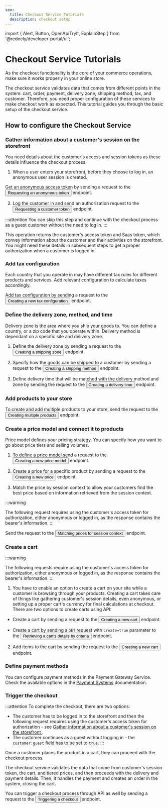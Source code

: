 ```yaml
---
seo:
  title: Checkout Service Tutorials
  description: checkout setup
---
```


import {
  Alert,
  Button,
  OpenApiTryIt,
  ExplainStep
 } from '@redocly/developer-portal/ui';

 # Checkout Service Tutorials

As the checkout functionality is the core of your commerce operations, make sure it works properly in your online store. 

The checkout service validates data that comes from different points in the system: cart, order, payment, delivery zone, shipping method, tax, and customer. Therefore, you need proper configuration of these services to make checkout work as expected.
This tutorial guides you through the basic setup of the checkout service.

## How to configure the Checkout Service

### Gather information about a customer's session on the storefront

You need details about the customer's access and session tokens as these details influence the checkout process.

1. When a user enters your storefront, before they choose to log in, an anonymous user session is created.


  Get an anonymous access token by sending a request to the <nobr><Button to="/openapi/oauth/#operation/GET-oauth-generate-anonymous-access-token" size="small">Requesting an anonymous token</Button></nobr> endpoint.

<OpenApiTryIt
  definitionId="oauth"
  operationId="GET-oauth-generate-anonymous-access-token"
  />

2. Log the customer in and send an authorization request to the <nobr><Button to="/openapi/oauth/#operation/POST-oauth-authorize-customer" size="small">Requesting a customer token</Button></nobr> endpoint.

:::attention
You can skip this step and continue with the checkout process as a guest customer without the need to log in.
:::

<OpenApiTryIt
  definitionId="oauth"
  operationId="POST-oauth-authorize-customer"
  id="step-1"
  />

This operation returns the customer's access token and Saas token, which convey information about the customer and their activities on the storefront. You might need these details in subsequent steps to get a proper authorization when a customer is logged in.

### Add tax configuration

Each country that you operate in may have different tax rules for different products and services. Add relevant configuration to calculate taxes accordingly.

Add tax configuration by sending a request to the <nobr><Button to="/openapi/tax/#operation/POST-tax-create-configuration" size="small">Creating a new tax configuration</Button></nobr> endpoint.

<OpenApiTryIt
  definitionId="tax"
  operationId="POST-tax-create-configuration"
  defaultExample="Tax configuration with a map of localized attributes"
  />

### Define the delivery zone, method, and time

Delivery zone is the area where you ship your goods to. You can define a country, or a zip code that you operate within.
Delivery method is dependant on a specific site and delivery zone. 

1. Define the delivery zone by sending a request to the <nobr><Button to="/openapi/shipping/#operation/POST-shipping-create-shipping-zone" size="small">Creating a shipping zone</Button></nobr> endpoint.

<OpenApiTryIt
  definitionId="shipping"
  operationId="POST-shipping-create-shipping-zone"
  defaultExample="Zone create payload with name as a Map"
  />

2. Specify how the goods can be shipped to a customer by sending a request to the <nobr><Button to="/openapi/shipping/#operation/POST-shipping-create-shipping-method" size="small">Creating a shipping method</Button></nobr> endpoint.

<OpenApiTryIt
  definitionId="shipping"
  operationId="POST-shipping-create-shipping-method"
  defaultExample="Method with name as a Map"
  /> 

3. Define delivery time that will be matched with the delivery method and zone by sending the request to the <nobr><Button to="/openapi/shipping/#operation/POST-shipping-create-delivery-time" size="small">Creating a delivery time</Button></nobr> endpoint.

<OpenApiTryIt
  definitionId="shipping"
  operationId="POST-shipping-create-delivery-time"
  defaultExample="sample payload for weekday delivery time"
  /> 

### Add products to your store

To create and add multiple products to your store, send the request to the <nobr><Button to="/openapi/product/#operation/POST-product-create-bulk-products" size="small">Creating multiple products</Button></nobr> endpoint.

<OpenApiTryIt
  definitionId="product"
  operationId="POST-product-create-bulk-products"
  defaultExample="Create multiple products in bulk"
  /> 

### Create a price model and connect it to products
 
Price model defines your pricing strategy. You can specify how you want to go about price tiers and selling volumes.

1. To define a price model send a request to the <nobr><Button to="/openapi/price/#operation/POST-price-create-price-model" size="small">Creating a new price model</Button></nobr> endpoint.

<OpenApiTryIt
  definitionId="price"
  operationId="POST-price-create-price-model"
  defaultExample="Volume price model with a map of localized attributes"
  /> 

2. Create a price for a specific product by sending a request to the <nobr><Button to="/openapi/price/#operation/POST-price-create-price" size="small">Creating a new price</Button></nobr> endpoint.

<OpenApiTryIt
  definitionId="price"
  operationId="POST-price-create-price"
  defaultExample="Tiered/volume price (V2)"
  /> 

3. Match the price by session context to allow your customers find the best price based on information retrieved from the session context.

:::warning

The following request requires using the customer's access token for authorization, either anonymous or logged in, as the response contains the bearer's information. 
:::

Send the request to the <nobr><Button to="/openapi/price/#operation/POST-price-match-prices-by-context" size="small">Matching prices for session context</Button></nobr> endpoint.

<OpenApiTryIt
  definitionId="price"
  operationId="POST-price-match-prices-by-context"
  defaultExample="Request example"
  /> 

### Create a cart

:::warning

The following requests require using the customer's access token for authorization, either anonymous or logged in, as the response contains the bearer's information. 
:::

1. You have to enable an option to create a cart on your site while a customer is browsing through your products. Creating a cart takes care of things like gathering customer's session details, even anonymous, or setting up a proper cart's currency for final calculations at checkout.
There are two options to create carts using API:

* Create a cart by sending a request to the <nobr><Button to="/openapi/cart/#operation/POST-cart-create-cart" size="small">Creating a new cart</Button></nobr> endpoint.

<OpenApiTryIt
  definitionId="cart"
  operationId="POST-cart-create-cart"
  defaultExample="Logged in customer's cart"
  /> 

* Create a cart by sending a `GET` request with `create=true` parameter to the <nobr><Button to="/openapi/cart/#operation/GET-cart-retrieve-cart-by-criteria" size="small">Retrieving a cart's details by criteria</Button></nobr> endpoint.

<OpenApiTryIt
  definitionId="cart"
  operationId="GET-cart-retrieve-cart-by-criteria"
  /> 

2. Add items to the cart by sending the request to the <nobr><Button to="/openapi/cart/#operation/POST-cart-add-item-to-cart" size="small">Creating a new cart</Button></nobr> endpoint.

<OpenApiTryIt
  definitionId="cart"
  operationId="POST-cart-add-item-to-cart"
  defaultExample="Payload example"
  /> 

### Define payment methods

You can configure payment methods in the Payment Gateway Service. Check the available options in the [Payment Systems](https://developer.emporix.io/user-guides/system-management/payment-gateway/payments) documentation.

### Trigger the checkout 

:::attention
To complete the checkout, there are two options:
* The customer has to be logged in to the storefront and then the following request requires using the customer's access token for authorization - see [Gather information about a customer's session on the storefront
](#Gather-information-about-a-customer's-session-on-the-storefront).
* The customer continues as a guest without logging in - the `customer:guest` field has to be set to `true`.
:::

Once a customer places the product in a cart, they can proceed with the checkout process.

The checkout service validates the data that come from customer's session token, the cart, and tiered prices, and then proceeds with the delivery and payment details. 
Then, it handles the payment and creates an order in the system, closing the cart. 

You can trigger a checkout process through API as well by sending a request to the <nobr><Button to="/openapi/checkout/#operation/POST-checkout-trigger-checkout" size="small">Triggering a checkout</Button></nobr> endpoint.

<OpenApiTryIt
  definitionId="checkout"
  operationId="POST-checkout-trigger-checkout"
  defaultExample="Request checkout example"
  /> 